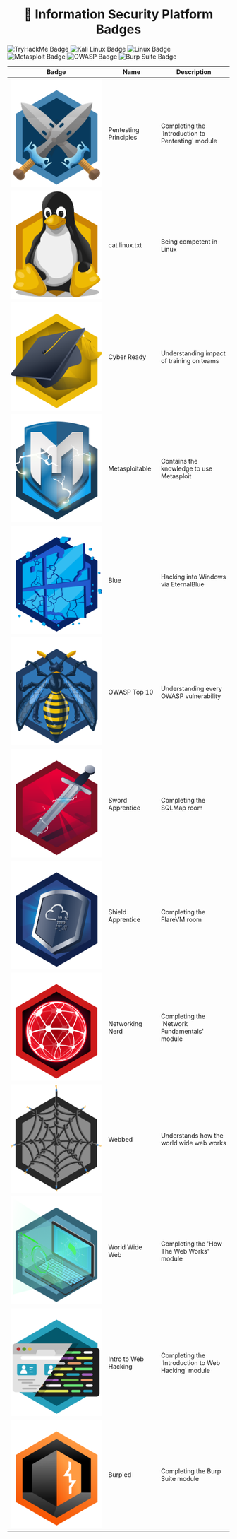 <!-- markdownlint-disable MD033 -->
<h1 align="center">🔐 Information Security Platform Badges</h1>

<p align="start">
  <img src="https://img.shields.io/badge/-TryHackMe-%23212C42?style=for-the-badge&logo=tryhackme&logoColor=white" alt="TryHackMe Badge">
  <img src="https://img.shields.io/badge/-Kali_Linux-%23557C94?style=for-the-badge&logo=kalilinux&logoColor=white" alt="Kali Linux Badge">
  <img src="https://img.shields.io/badge/-Linux-%23FCC624?style=for-the-badge&logo=linux&logoColor=black" alt="Linux Badge">
  <img src="https://img.shields.io/badge/-Metasploit-%232596CD?style=for-the-badge&logo=metasploit&logoColor=white" alt="Metasploit Badge">
  <img src="https://img.shields.io/badge/-OWASP-%23000?style=for-the-badge&logo=owasp&logoColor=white" alt="OWASP Badge">
  <img src="https://img.shields.io/badge/-Burp_Suite-%23FF6633?style=for-the-badge&logo=burp-suite&logoColor=white" alt="Burp Suite Badge">
</p>

<div align="center">
  <table>
    <thead>
      <tr>
        <th>Badge</th>
        <th>Name</th>
        <th>Description</th>
      </tr>
    </thead>
    <tbody>
      <tr>
        <td><img src="./assets/introtooffensivesecurity.svg" alt="Pentesting Principles"></td>
        <td>Pentesting Principles</td>
        <td>Completing the 'Introduction to Pentesting' module</td>
      </tr>
      <tr>
        <td><img src="./assets/linux.svg" alt="Linux"></td>
        <td>cat linux.txt</td>
        <td>Being competent in Linux</td>
      </tr>
      <tr>
        <td><img src="./assets/careerready.svg" alt="Cyber Ready"></td>
        <td>Cyber Ready</td>
        <td>Understanding impact of training on teams</td>
      </tr>
      <tr>
        <td><img src="./assets/metasploit.svg" alt="Metasploitable"></td>
        <td>Metasploitable</td>
        <td>Contains the knowledge to use Metasploit</td>
      </tr>
      <tr>
        <td><img src="./assets/blue.svg" alt="Blue"></td>
        <td>Blue</td>
        <td>Hacking into Windows via EternalBlue</td>
      </tr>
      <tr>
        <td><img src="./assets/owasptop10.svg" alt="OWASP Top 10"></td>
        <td>OWASP Top 10</td>
        <td>Understanding every OWASP vulnerability</td>
      </tr>
      <tr>
        <td><img src="./assets/swordapprentice.svg" alt="Sword Apprentice"></td>
        <td>Sword Apprentice</td>
        <td>Completing the SQLMap room</td>
      </tr>
      <tr>
        <td><img src="./assets/shieldapprentice.svg" alt="Shield Apprentice"></td>
        <td>Shield Apprentice</td>
        <td>Completing the FlareVM room</td>
      </tr>
      <tr>
        <td><img src="./assets/networkfundamentals.svg" alt="Networking Nerd"></td>
        <td>Networking Nerd</td>
        <td>Completing the 'Network Fundamentals' module</td>
      </tr>
      <tr>
        <td><img src="./assets/webbed.svg" alt="Webbed"></td>
        <td>Webbed</td>
        <td>Understands how the world wide web works</td>
      </tr>
      <tr>
        <td><img src="./assets/howthewebworks.svg" alt="World Wide Web"></td>
        <td>World Wide Web</td>
        <td>Completing the 'How The Web Works' module</td>
      </tr>
      <tr>
        <td><img src="./assets/introtowebsecurity.svg" alt="Intro to Web Hacking"></td>
        <td>Intro to Web Hacking</td>
        <td>Completing the 'Introduction to Web Hacking' module</td>
      </tr>
      <tr>
        <td><img src="./assets/burpsuite.svg" alt="Burp'ed"></td>
        <td>Burp'ed</td>
        <td>Completing the Burp Suite module</td>
      </tr>
    </tbody>
  </table>
</div>
